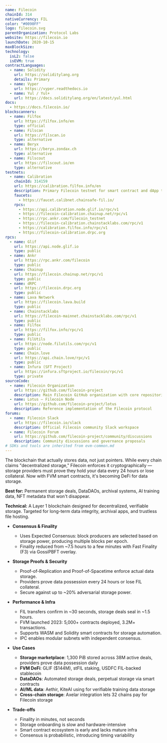 ```yaml
---
name: Filecoin
chainId: 314
nativeCurrency: FIL
color: "#0090FF"
logo: filecoin.svg
parentOrganization: Protocol Labs
website: https://filecoin.io
launchDate: 2020-10-15
maxBlockSize:
technology:
  isL2: false
  isEVM: true
contractLanguages:
  - name: Solidity
    url: https://soliditylang.org
    details: Primary
  - name: Vyper
    url: https://vyper.readthedocs.io
  - name: Yul / Yul+
    url: https://docs.soliditylang.org/en/latest/yul.html
docs:
  - https://docs.filecoin.io/
blockscanners:
  - name: Filfox
    url: https://filfox.info/en
    type: official
  - name: Filscan
    url: https://filscan.io
    type: alternative
  - name: Beryx
    url: https://beryx.zondax.ch
    type: alternative
  - name: Filscout
    url: https://filscout.io/en
    type: alternative
testnets:
  - name: Calibration
    chainId: 314159
    url: https://calibration.filfox.info/en
    description: Primary Filecoin testnet for smart contract and dApp testing with real network conditions.
    faucets:
      - https://faucet.calibnet.chainsafe-fil.io/
    rpcs:
      - https://api.calibration.node.glif.io/rpc/v1
      - https://filecoin-calibration.chainup.net/rpc/v1
      - https://rpc.ankr.com/filecoin_testnet
      - https://filecoin-calibration.chainstacklabs.com/rpc/v1
      - https://calibration.filfox.info/rpc/v1
      - https://filecoin-calibration.drpc.org
rpcs:
  - name: Glif
    url: https://api.node.glif.io
    type: public
  - name: Ankr
    url: https://rpc.ankr.com/filecoin
    type: public
  - name: Chainup
    url: https://filecoin.chainup.net/rpc/v1
    type: public
  - name: dRPC
    url: https://filecoin.drpc.org
    type: public
  - name: Lava Network
    url: https://filecoin.lava.build
    type: public
  - name: Chainstacklabs
    url: https://filecoin-mainnet.chainstacklabs.com/rpc/v1
    type: public
  - name: Filfox
    url: https://filfox.info/rpc/v1
    type: public
  - name: FilUtils
    url: https://node.filutils.com/rpc/v1
    type: public
  - name: Chain.love
    url: https://api.chain.love/rpc/v1
    type: public
  - name: Infura (SFT Project)
    url: https://infura.sftproject.io/filecoin/rpc/v1
    type: private
sourceCode:
  - name: Filecoin Organization
    url: https://github.com/filecoin-project
    description: Main Filecoin GitHub organization with core repositories
  - name: Lotus — Filecoin Node
    url: https://github.com/filecoin-project/lotus
    description: Reference implementation of the Filecoin protocol
forums:
  - name: Filecoin Slack
    url: https://filecoin.io/slack
    description: Official Filecoin community Slack workspace
  - name: Filecoin Forum
    url: https://github.com/filecoin-project/community/discussions
    description: Community discussions and governance proposals
# SDKs and tools are inherited from evm-common.md
---
```


The blockchain that actually stores data, not just pointers. While every chain claims "decentralized storage," Filecoin enforces it cryptographically — storage providers must prove they hold your data every 24 hours or lose collateral. Now with FVM smart contracts, it's becoming DeFi for data storage.

**Best for:** Permanent storage deals, DataDAOs, archival systems, AI training data, NFT metadata that won't disappear.

**Technical:** A Layer 1 blockchain designed for decentralized, verifiable storage. Targeted for long-term data integrity, archival apps, and trustless file hosting.

- **Consensus & Finality**
  - Uses Expected Consensus: block producers are selected based on storage power, producing multiple blocks per epoch.
  - Finality reduced from ~7.5 hours to a few minutes with Fast Finality (F3) via GossiPBFT overlay.

- **Storage Proofs & Security**
  - Proof-of-Replication and Proof-of-Spacetime enforce actual data storage.
  - Providers prove data possession every 24 hours or lose FIL collateral.
  - Secure against up to ~20% adversarial storage power.

- **Performance & Infra**
  - FIL transfers confirm in ~30 seconds, storage deals seal in ~1.5 hours.
  - FVM launched 2023: 5,000+ contracts deployed, 3.2M+ transactions.
  - Supports WASM and Solidity smart contracts for storage automation.
  - IPC enables modular subnets with independent consensus.

- **Use Cases**
  - **Storage marketplace**: 1,300 PiB stored across 38M active deals, providers prove data possession daily
  - **FVM DeFi**: GLIF ($144M), stFIL staking, USDFC FIL-backed stablecoin
  - **DataDAOs**: Automated storage deals, perpetual storage via smart contracts
  - **AI/ML data**: Aethir, KiteAI using for verifiable training data storage
  - **Cross-chain storage**: Axelar integration lets 32 chains pay for Filecoin storage

- **Trade-offs**
  - Finality in minutes, not seconds
  - Storage onboarding is slow and hardware-intensive
  - Smart contract ecosystem is early and lacks mature infra
  - Consensus is probabilistic, introducing timing variability
